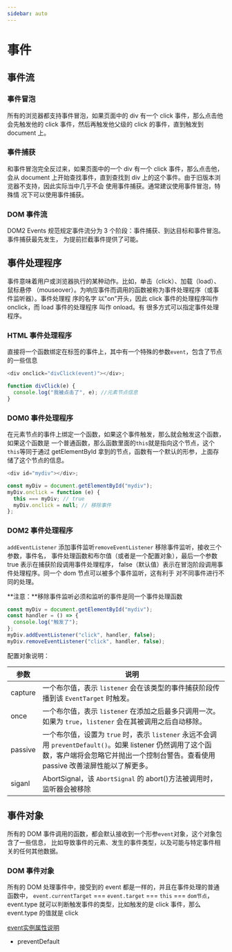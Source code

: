 ```yaml
---
sidebar: auto
---
```


# 事件

## 事件流

### 事件冒泡

所有的浏览器都支持事件冒泡，如果页面中的 div 有一个 click 事件，那么点击他会先触发他的 click
事件，然后再触发他父级的 click 的事件，直到触发到 document 上。

### 事件捕获

和事件冒泡完全反过来，如果页面中的一个 div 有一个 click 事件，那么点击他，会从 document
上开始查找事件，直到查找到 div 上的这个事件。由于旧版本浏览器不支持，因此实际当中几乎不会
使用事件捕获。通常建议使用事件冒泡，特殊情 况下可以使用事件捕获。

### DOM 事件流

DOM2 Events 规范规定事件流分为 3 个阶段：事件捕获、到达目标和事件冒泡。事件捕获最先发生，
为提前拦截事件提供了可能。

## 事件处理程序

事件意味着用户或浏览器执行的某种动作。比如，单击（click）、加载（load）、鼠标悬停
（mouseover）。为响应事件而调用的函数被称为事件处理程序（或事件监听器）。事件处理程
序的名字 以"on"开头，因此 click 事件的处理程序叫作 onclick，而 load 事件的处理程序
叫作 onload。有 很多方式可以指定事件处理程序。

### HTML 事件处理程序

直接将一个函数绑定在标签的事件上，其中有一个特殊的参数`event`，包含了节点的一些信息

```js
<div onclick="divClick(event)"></div>;

function divClick(e) {
  console.log("我被点击了", e); //元素节点信息
}
```

### DOM0 事件处理程序

在元素节点的事件上绑定一个函数，如果这个事件触发，那么就会触发这个函数，如果这个函数是
一个普通函数，那么函数里面的`this`就是指向这个节点，这个`this`等同于通过 getElementById
拿到的节点，函数有一个默认的形参，上面存储了这个节点的信息。

```js
<div id="mydiv"></div>;

const myDiv = document.getElementById("mydiv");
myDiv.onclick = function (e) {
  this === myDiv; // true
  myDiv.onclick = null; // 移除事件
};
```

### DOM2 事件处理程序

`addEventListener` 添加事件监听`removeEventListener` 移除事件监听，接收三个参数，事件名，
事件处理函数和布尔值（或者是一个配置对象），最后一个参数 true 表示在捕获阶段调用事件处理程序，
false（默认值）表示在冒泡阶段调用事 件处理程序。同一个 dom 节点可以被多个事件监听，这有利于
对不同事件进行不同的处理。

**注意：**移除事件监听必须和监听的事件是同一个事件处理函数

```js
const myDiv = document.getElementById("mydiv");
const handler = () => {
  console.log("触发了");
};
myDiv.addEventListener("click", handler, false);
myDiv.removeEventListener("click", handler, false);
```

配置对象说明：

| 参数    | 说明                                                                                                                                                                                             |
| ------- | ------------------------------------------------------------------------------------------------------------------------------------------------------------------------------------------------ |
| capture | 一个布尔值，表示 `listener` 会在该类型的事件捕获阶段传播到该 `EventTarget` 时触发。                                                                                                              |
| once    | 一个布尔值，表示 `listener` 在添加之后最多只调用一次。如果为 `true`，`listener` 会在其被调用之后自动移除。                                                                                       |
| passive | 一个布尔值，设置为 `true` 时，表示 `listener` 永远不会调用 `preventDefault()`。如果 listener 仍然调用了这个函数，客户端将会忽略它并抛出一个控制台警告。查看使用 passive 改善滚屏性能以了解更多。 |
| siganl  | AbortSignal，该 `AbortSignal` 的 abort()方法被调用时，监听器会被移除                                                                                                                             |

## 事件对象

所有的 DOM 事件调用的函数，都会默认接收到一个形参`event`对象，这个对象包含了一些信息，
比如导致事件的元素、发生的事件类型，以及可能与特定事件相关的任何其他数据。

### DOM 事件对象

所有的 DOM 处理事件中，接受到的 event 都是一样的，并且在事件处理的普通函数中，
`event.currentTarget` === `event.target` === `this` === `dom节点`，
event.type 就可以判断触发事件的类型，比如触发的是 click 事件，那么 event.type 的值就是 click

[event实例属性说明](https://developer.mozilla.org/zh-CN/docs/Web/API/Event)

* preventDefault